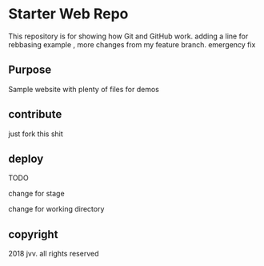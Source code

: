 # Starter Web Repo

This repository is for showing how Git and GitHub work. adding a line for rebbasing example , more changes from my feature branch. emergency fix

## Purpose

Sample website with plenty of files for demos

## contribute

 just fork this shit

## deploy

TODO

change for stage

change for working directory

## copyright

2018 jvv. all rights reserved